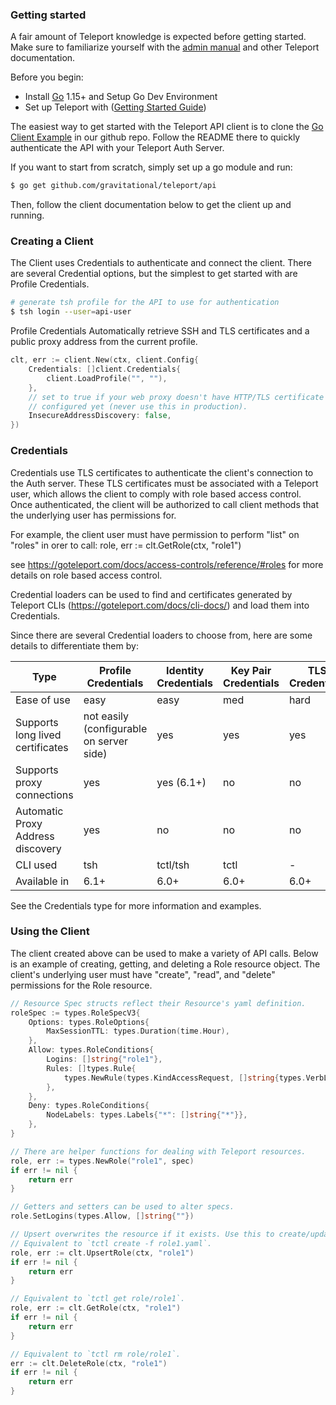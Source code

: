 ### Getting started

A fair amount of Teleport knowledge is expected before getting started. Make sure to familiarize yourself with the [admin manual](https://goteleport.com/docs/admin-guide/) and other Teleport documentation.

Before you begin:

- Install [Go](https://golang.org/doc/install) 1.15+ and Setup Go Dev Environment
- Set up Teleport with ([Getting Started Guide](getting-started.mdx))

The easiest way to get started with the Teleport API client is to clone the [Go Client Example](https://github.com/gravitational/teleport/tree/master/examples/go-client) in our github repo. Follow the README there to quickly authenticate the API with your Teleport Auth Server.

If you want to start from scratch, simply set up a go module and run: 

```bash
$ go get github.com/gravitational/teleport/api
```

Then, follow the client documentation below to get the client up and running.

### Creating a Client

The Client uses Credentials to authenticate and connect the client. There are several Credential options, but the simplest to get started with are Profile Credentials.

```bash
# generate tsh profile for the API to use for authentication
$ tsh login --user=api-user
```

Profile Credentials Automatically retrieve SSH and TLS certificates and a public proxy
address from the current profile.

```go
clt, err := client.New(ctx, client.Config{
    Credentials: []client.Credentials{
        client.LoadProfile("", ""),
    },
    // set to true if your web proxy doesn't have HTTP/TLS certificate
    // configured yet (never use this in production).
    InsecureAddressDiscovery: false,
})
```

### Credentials

Credentials use TLS certificates to authenticate the client's connection to the
Auth server. These TLS certificates must be associated with a Teleport user, which
allows the client to comply with role based access control. Once authenticated,
the client will be authorized to call client methods that the underlying user has
permissions for.

For example, the client user must have permission to perform "list" on "roles" in orer to call:
role, err := clt.GetRole(ctx, "role1")

see https://goteleport.com/docs/access-controls/reference/#roles for more details
on role based access control.

Credential loaders can be used to find and certificates generated by Teleport
CLIs (https://goteleport.com/docs/cli-docs/) and load them into Credentials.

Since there are several Credential loaders to choose from, here are some details to differentiate them by:

| Type | Profile Credentials | Identity Credentials | Key Pair Credentials | TLS Credentials |
| - | - | - | - | - | 
| Ease of use | easy | easy | med | hard | 
| Supports long lived certificates | not easily (configurable on server side) | yes | yes | yes | 
| Supports proxy connections | yes | yes (6.1+) | no | no | 
| Automatic Proxy Address discovery | yes | no | no | no | 
| CLI used | tsh | tctl/tsh | tctl | - | 
| Available in | 6.1+ | 6.0+ | 6.0+ | 6.0+ | 

See the Credentials type for more information and examples.


### Using the Client

The client created above can be used to make a variety of API calls. Below is an
example of creating, getting, and deleting a Role resource object. The client's underlying
user must have "create", "read", and "delete" permissions for the Role resource.

```go
// Resource Spec structs reflect their Resource's yaml definition.
roleSpec := types.RoleSpecV3{
    Options: types.RoleOptions{
        MaxSessionTTL: types.Duration(time.Hour),
    },
    Allow: types.RoleConditions{
        Logins: []string{"role1"},
        Rules: []types.Rule{
            types.NewRule(types.KindAccessRequest, []string{types.VerbList, types.VerbRead}]),
        },
    },
    Deny: types.RoleConditions{
        NodeLabels: types.Labels{"*": []string{"*"}},
    },
}

// There are helper functions for dealing with Teleport resources.
role, err := types.NewRole("role1", spec)
if err != nil {
    return err
}

// Getters and setters can be used to alter specs.
role.SetLogins(types.Allow, []string{""})

// Upsert overwrites the resource if it exists. Use this to create/update resources.
// Equivalent to `tctl create -f role1.yaml`.
role, err := clt.UpsertRole(ctx, "role1")
if err != nil {
    return err
}

// Equivalent to `tctl get role/role1`.
role, err := clt.GetRole(ctx, "role1")
if err != nil {
    return err
}

// Equivalent to `tctl rm role/role1`.
err := clt.DeleteRole(ctx, "role1")
if err != nil {
    return err
}
```
